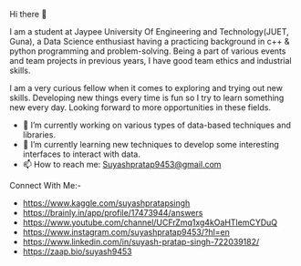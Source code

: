  Hi there 👋

I am a student at Jaypee University Of Engineering and Technology(JUET, Guna), a Data Science enthusiast having a practicing background in c++ & python programming and problem-solving. Being a part of various events and team projects in previous years, I have good team ethics and industrial skills.

I am a very curious fellow when it comes to exploring and trying out new skills. Developing new things every time is fun so I try to learn something new every day. Looking forward to more opportunities in these fields.

- 🔭 I’m currently working on various types of data-based techniques and libraries.
- 🌱 I’m currently learning new techniques to develop some interesting interfaces to interact with data.
- 📫 How to reach me: Suyashpratap9453@gmail.com

Connect With Me:-
- https://www.kaggle.com/suyashpratapsingh
- https://brainly.in/app/profile/17473944/answers
- https://www.youtube.com/channel/UCFrZmq1xg4kOaHTlemCYDuQ
- https://www.instagram.com/suyashpratap9453/?hl=en
- https://www.linkedin.com/in/suyash-pratap-singh-722039182/
- https://zaap.bio/suyash9453

